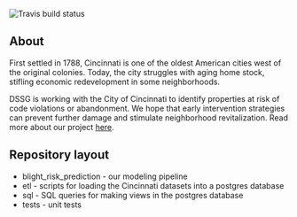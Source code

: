 ![Travis build status](https://api.travis-ci.com/dssg/cincinnati2015.svg?token=5DTQ1ybZqkXvpw71xVeP&branch=master)


## About

First settled in 1788, Cincinnati is one of the oldest American cities west of the original colonies. Today, the 
city struggles with aging home stock, stifling economic redevelopment in some neighborhoods. 

DSSG is working with the City of Cincinnati to identify properties at risk of code violations or abandonment. We hope
that early intervention strategies can prevent further damage and stimulate neighborhood revitalization. Read more about
our project [here](http://dssg.uchicago.edu/2000/03/04/org-cincinnati.html). 

## Repository layout

* blight_risk_prediction - our modeling pipeline
* etl - scripts for loading the Cincinnati datasets into a postgres database
* sql - SQL queries for making views in the postgres database
* tests - unit tests

